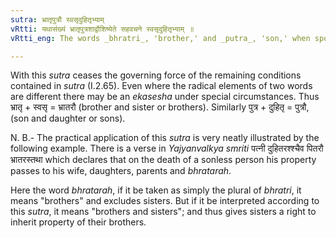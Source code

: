 ```yaml
---
sutra: भ्रातृपुत्रौ स्वसृदुहितृभ्याम्
vRtti: यथासंख्यं भ्रातृपुत्रशाद्वौशिष्येते सहवचने स्वसृदुहितृभ्याम् ॥
vRtti_eng: The words _bhratri_, 'brother,' and _putra_, 'son,' when spoken of along with _svasri_, 'sister' and _duhitri_ 'daughter' respectively are only retained, and the latter are dropped.

---
```

With this _sutra_ ceases the governing force of the remaining conditions contained in _sutra_ (I.2.65). Even where the radical elements of two words are different there may be an _ekasesha_ under special circumstances. Thus भ्रातृ + स्वसृ = भ्रातरौ (brother and sister or brothers). Similarly पुत्र + दुहितृ = पुत्रौ, (son and daughter or sons).

N. B.- The practical application of this _sutra_ is very neatly illustrated by the following example. There is a verse in _Yajyanvalkya_ _smriti_ पत्नी दुहितरश्श्चैव पितरौ भ्रातरस्तथा which declares that on the death of a sonless person his property passes to his wife, daughters, parents and _bhratarah_.

Here the word _bhratarah_, if it be taken as simply the plural of _bhratri_, it means "brothers" and excludes sisters. But if it be interpreted according to this _sutra_, it means "brothers and sisters"; and thus gives sisters a right to inherit property of their brothers.